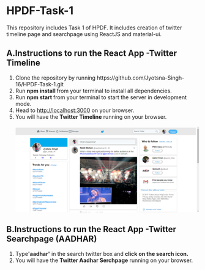 # HPDF-Task-1

<p>This repository includes Task 1 of HPDF. It includes creation of twitter timeline page and searchpage using ReactJS and material-ui.</p>
<h2>A.Instructions to run the React App -Twitter Timeline </h2>
<ol>
  <li>Clone the repository by running <a>https://github.com/Jyotsna-Singh-16/HPDF-Task-1.git</a> </li>
  <li>Run <b> npm install </b> from your terminal to install all dependencies.</li>
  <li>Run <b>npm start </b> from your terminal to start the server in development mode.
  <li>Head to <a href=http://localhost:3000/>http://localhost:3000</a> on your browser.</li>
  <li>You will have the <b>Twitter Timeline</b> running on your browser.</li>
  <br/>
  <img src="https://github.com/Jyotsna-Singh-16/HPDF-Task-1/blob/master/src/timeline1.png" />
</ol>
<h2>B.Instructions to run the React App -Twitter Searchpage (AADHAR) </h2>
<ol>
  <li>Type<b>'aadhar'</b> in the search twitter box and <b>click on the search icon.</b> </li>
  <li>You will have the <b>Twitter Aadhar Serchpage</b> running on your browser.</li>
  </ol>
  <br/>
  <img src="" />
  

